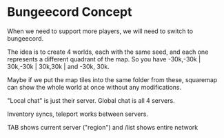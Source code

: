 # Bungeecord Concept

When we need to support more players, we will need to switch to bungeecord.

The idea is to create 4 worlds, each with the same seed, and each one represents a different quadrant of the map. So you have -30k,-30k | 30k,-30k | 30k,30k | and -30k, 30k.

Maybe if we put the map tiles into the same folder from these, squaremap can show the whole world at once without any modifications.

"Local chat" is just their server. Global chat is all 4 servers.

Inventory syncs, teleport works between servers.

TAB shows current server ("region") and /list shows entire network

